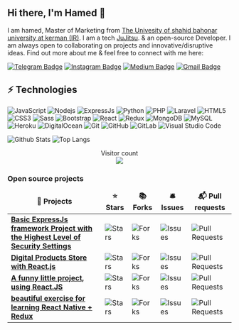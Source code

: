 ## Hi there, I'm Hamed 👋

I am hamed, Master of Marketing from [The Univesity of shahid bahonar university at kerman (IR)](https://uk.ac.ir/en/home). I am a tech  [JuJitsu](https://en.wikipedia.org/wiki/Jujutsu). & an open-source Developer. I am always open to collaborating on projects and innovative/disruptive ideas. Find out more about me & feel free to connect with me here:

[![Telegram Badge](https://img.shields.io/badge/-Hamed_1998a-blue?style=flat-square&logo=Telegram&logoColor=white&link=https://t.me/Hamed_1998a)](https://t.me/Hamed_1998a)
[![Instagram Badge](https://img.shields.io/badge/-hamed_zeidabadi_73-purple?style=flat-square&logo=instagram&logoColor=white&link=https://instagram.com/hamed_zeidabadi_73/)](https://instagram.com/hamed_zeidabadi_73)
[![Medium Badge](https://img.shields.io/badge/-@zeidabadi73-03a57a?style=flat-square&labelColor=000000&logo=Medium&link=https://virgool.io/@zeidabadi73)](https://virgool.io/@zeidabadi73)
[![Gmail Badge](https://img.shields.io/badge/-zeidabadi73@gmail.com-c14438?style=flat-square&logo=Gmail&logoColor=white&link=mailto:zeidabadi73@gmail.com)](mailto:zeidabadi73@gmail.com)

## ⚡ Technologies

![JavaScript](https://img.shields.io/badge/-JavaScript-black?style=flat-square&logo=javascript)
![Nodejs](https://img.shields.io/badge/-Nodejs-black?style=flat-square&logo=Node.js)
![ExpressJs](https://img.shields.io/badge/-ExpressJs-black?style=flat-square&logo=express.js)
![Python](https://img.shields.io/badge/-Python-black?style=flat-square&logo=Python)
![PHP](https://img.shields.io/badge/-PHP-f9f7d9?style=flat-square&logo=php)
![Laravel](https://img.shields.io/badge/-Laravel-f9f7d9?style=flat-square&logo=laravel)
![HTML5](https://img.shields.io/badge/-HTML5-E34F26?style=flat-square&logo=html5&logoColor=white)
![CSS3](https://img.shields.io/badge/-CSS3-1572B6?style=flat-square&logo=css3)
![Sass](https://img.shields.io/badge/-Sass-1572B6?style=flat-square&logo=sass)
![Bootstrap](https://img.shields.io/badge/-Bootstrap-563D7C?style=flat-square&logo=bootstrap)
![React](https://img.shields.io/badge/-React-414141?style=flat-square&logo=react)
![Redux](https://img.shields.io/badge/-Redux-414141?style=flat-square&logo=redux)
![MongoDB](https://img.shields.io/badge/-MongoDB-black?style=flat-square&logo=mongodb)
![MySQL](https://img.shields.io/badge/-MySQL-black?style=flat-square&logo=mysql)
![Heroku](https://img.shields.io/badge/-Heroku-430098?style=flat-square&logo=heroku)
![DigitalOcean](https://img.shields.io/badge/-Digital%20Ocean-darkblue?style=flat-square&logo=digitalocean)
![Git](https://img.shields.io/badge/-Git-black?style=flat-square&logo=git)
![GitHub](https://img.shields.io/badge/-GitHub-181717?style=flat-square&logo=github)
![GitLab](https://img.shields.io/badge/-GitLab-FCA121?style=flat-square&logo=gitlab)
![Visual Studio Code](https://img.shields.io/badge/-VisualStudioCode-blue?style=flat-square&logo=visualstudiocode)




![Github Stats](https://github-readme-stats.vercel.app/api?username=hamed-zeidabadi&count_private=true&show_icons=true&include_all_commits=true)
![Top Langs](https://github-readme-stats.vercel.app/api/top-langs/?username=hamed-zeidabadi&hide=TeX&layout=compact)

<p align="center"> 
  Visitor count<br>
  <img src="https://profile-counter.glitch.me/hamed-zeidabadi/count.svg" />
</p>


<h3>Open source projects</h3>
<table>
  <thead align="center">
    <tr border: none;>
      <td><b>🎁 Projects</b></td>
      <td><b>⭐ Stars</b></td>
      <td><b>📚 Forks</b></td>
      <td><b>🛎 Issues</b></td>
      <td><b>📬 Pull requests</b></td>
    </tr>
  </thead>
  <tbody>
    <tr>
	    <td><a href="https://github.com/hamed-zeidabadi/NodeJs_highest_security_api"><b>Basic ExpressJs framework Project with the Highest Level of Security Settings</b></a></td>
      <td><img alt="Stars" src="https://img.shields.io/github/stars/hamed-zeidabadi/NodeJs_highest_security_api?style=flat-square&labelColor=343b41"/></td>
      <td><img alt="Forks" src="https://img.shields.io/github/forks/hamed-zeidabadi/NodeJs_highest_security_api?style=flat-square&labelColor=343b41"/></td>
      <td><img alt="Issues" src="https://img.shields.io/github/issues/hamed-zeidabadi/NodeJs_highest_security_api?style=flat-square&labelColor=343b41"/></td>
      <td><img alt="Pull Requests" src="https://img.shields.io/github/issues-pr/hamed-zeidabadi/NodeJs_highest_security_api?style=flat-square&labelColor=343b41"/></td>
    </tr>
	  <tr>
		  <td><a href="https://github.com/hamed-zeidabadi/CizeDigital_FrontEnd"><b>Digital Products Store with React.js</b></a></td>
      <td><img alt="Stars" src="https://img.shields.io/github/stars/hamed-zeidabadi/CizeDigital_FrontEnd?style=flat-square&labelColor=343b41"/></td>
      <td><img alt="Forks" src="https://img.shields.io/github/forks/hamed-zeidabadi/CizeDigital_FrontEnd?style=flat-square&labelColor=343b41"/></td>
      <td><img alt="Issues" src="https://img.shields.io/github/issues/hamed-zeidabadi/CizeDigital_FrontEnd?style=flat-square&labelColor=343b41"/></td>
      <td><img alt="Pull Requests" src="https://img.shields.io/github/issues-pr/hamed-zeidabadi/CizeDigital_FrontEnd?style=flat-square&labelColor=343b41"/></td>
    </tr>
		<tr>
			<td><a href="https://github.com/hamed-zeidabadi/skullcandy"><b>A funny little project, using React.JS</b></a></td>
      <td><img alt="Stars" src="https://img.shields.io/github/stars/hamed-zeidabadi/skullcandy?style=flat-square&labelColor=343b41"/></td>
      <td><img alt="Forks" src="https://img.shields.io/github/forks/hamed-zeidabadi/skullcandy?style=flat-square&labelColor=343b41"/></td>
      <td><img alt="Issues" src="https://img.shields.io/github/issues/hamed-zeidabadi/skullcandy?style=flat-square&labelColor=343b41"/></td>
      <td><img alt="Pull Requests" src="https://img.shields.io/github/issues-pr/hamed-zeidabadi/skullcandy?style=flat-square&labelColor=343b41"/></td>
    </tr>
	  <tr>
			<td><a href="https://github.com/hamed-zeidabadi/Likegram"><b>beautiful exercise for learning React Native + Redux</b></a></td>
      <td><img alt="Stars" src="https://img.shields.io/github/stars/hamed-zeidabadi/Likegram?style=flat-square&labelColor=343b41"/></td>
      <td><img alt="Forks" src="https://img.shields.io/github/forks/hamed-zeidabadi/Likegram?style=flat-square&labelColor=343b41"/></td>
      <td><img alt="Issues" src="https://img.shields.io/github/issues/hamed-zeidabadi/Likegram?style=flat-square&labelColor=343b41"/></td>
      <td><img alt="Pull Requests" src="https://img.shields.io/github/issues-pr/hamed-zeidabadi/Likegram?style=flat-square&labelColor=343b41"/></td>
    </tr>
  </tbody>
</table>
